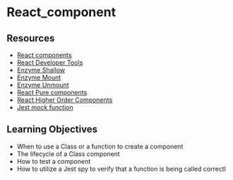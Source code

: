 # React_component

## Resources
- [React components](https://intranet.hbtn.io/rltoken/ubcbLEl2Dwr0KQggLP5tBQ)
- [React Developer Tools](https://intranet.hbtn.io/rltoken/TxiM_lfqc5uKT0EgeA4IxA)
- [Enzyme Shallow](https://intranet.hbtn.io/rltoken/80Mpegld0PY2QNQE6d3SfA)
- [Enzyme Mount](https://intranet.hbtn.io/rltoken/J0AdW0LlG3yQxYbuIwjTsg)
- [Enzyme Unmount](https://intranet.hbtn.io/rltoken/LB7845OI2tK9EKErD4Jxkg)
- [React Pure components](https://intranet.hbtn.io/rltoken/fmGgdPJcG7NMxMjMjyp7Sg)
- [React Higher Order Components](https://intranet.hbtn.io/rltoken/7J7n3ZexqujOmaNoGZVBNQ)
- [Jest mock function](https://intranet.hbtn.io/rltoken/oV4-XN09N7JSN84LT0ErXw)
  
## Learning Objectives
- When to use a Class or a function to create a component
- The lifecycle of a Class component
- How to test a component
- How to utilize a Jest spy to verify that a function is being called correctl
